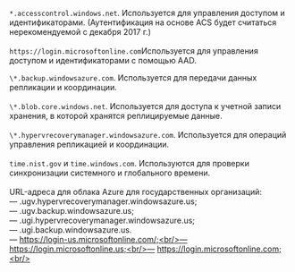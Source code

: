 ``*.accesscontrol.windows.net``. Используется для управления доступом и идентификаторами. (Аутентификация на основе ACS будет считаться нерекомендуемой с декабря 2017 г.) <br/><br/>
``https://login.microsoftonline.com``Используется для управления доступом и идентификаторами с помощью AAD.

``\*.backup.windowsazure.com``. Используется для передачи данных репликации и координации. <br/><br/> ``\*.blob.core.windows.net``. Используется для доступа к учетной записи хранения, в которой хранятся реплицируемые данные.<br/><br/> ``\*.hypervrecoverymanager.windowsazure.com``. Используется для операций управления репликацией и координации.<br/><br/>
``time.nist.gov`` и ``time.windows.com``. Используются для проверки синхронизации системного и глобального времени.
<br/><br/>
URL-адреса для облака Azure для государственных организаций:<br/>— .ugv.hypervrecoverymanager.windowsazure.us;<br/>— .ugv.backup.windowsazure.us;<br/>— .ugi.hypervrecoverymanager.windowsazure.us;<br/>— .ugi.backup.windowsazure.us.<br/>— https://login-us.microsoftonline.com/;<br/>— https://login.microsoftonline.us;<br/>— https://login.microsoftonline.com;<br/>

